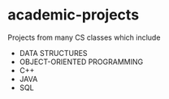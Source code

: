 # academic-projects

Projects from many CS classes which include
- DATA STRUCTURES 
- OBJECT-ORIENTED PROGRAMMING 
- C++ 
- JAVA
- SQL
